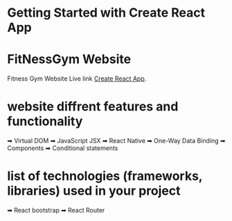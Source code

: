 # Getting Started with Create React App

# FitNessGym Website

Fitness Gym Website Live link [Create React App](https://github.com/facebook/create-react-app).


# website diffrent features and functionality
➡ Virtual DOM
➡ JavaScript  JSX
➡ React Native
➡ One-Way Data Binding
➡ Components
➡ Conditional statements

# list of technologies (frameworks, libraries) used in your project

➡ React bootstrap
➡ React Router